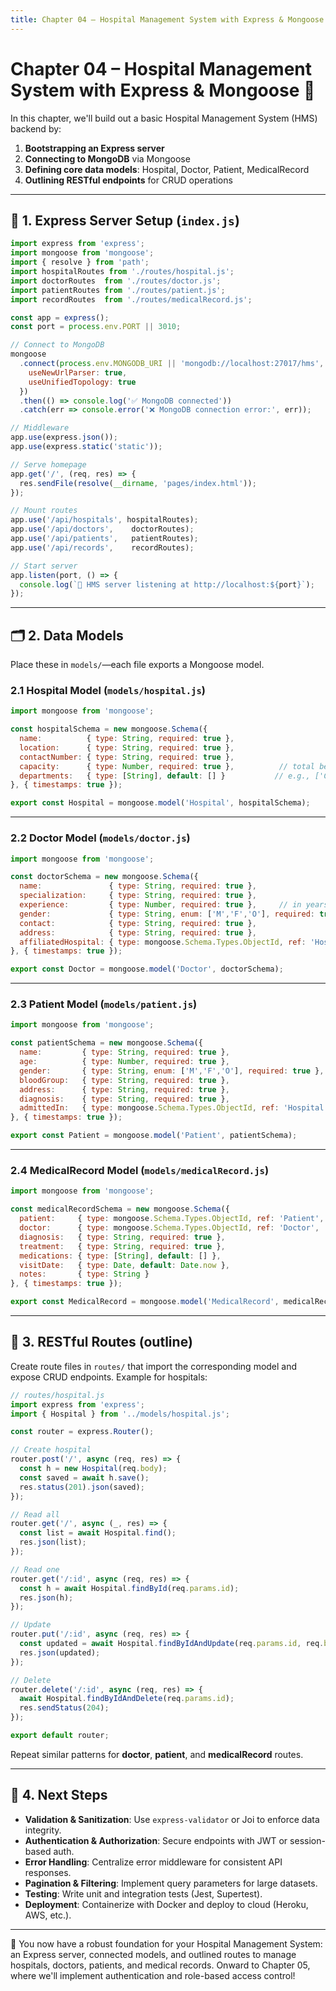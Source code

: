 ```yaml
---
title: Chapter 04 – Hospital Management System with Express & Mongoose
---
```


# Chapter 04 – Hospital Management System with Express & Mongoose 🏥

In this chapter, we'll build out a basic Hospital Management System (HMS) backend by:

1. **Bootstrapping an Express server**  
2. **Connecting to MongoDB** via Mongoose  
3. **Defining core data models**: Hospital, Doctor, Patient, MedicalRecord  
4. **Outlining RESTful endpoints** for CRUD operations  

---

## 🚀 1. Express Server Setup (`index.js`)

```js
import express from 'express';
import mongoose from 'mongoose';
import { resolve } from 'path';
import hospitalRoutes from './routes/hospital.js';
import doctorRoutes  from './routes/doctor.js';
import patientRoutes from './routes/patient.js';
import recordRoutes  from './routes/medicalRecord.js';

const app = express();
const port = process.env.PORT || 3010;

// Connect to MongoDB
mongoose
  .connect(process.env.MONGODB_URI || 'mongodb://localhost:27017/hms', {
    useNewUrlParser: true,
    useUnifiedTopology: true
  })
  .then(() => console.log('✅ MongoDB connected'))
  .catch(err => console.error('❌ MongoDB connection error:', err));

// Middleware
app.use(express.json());
app.use(express.static('static'));

// Serve homepage
app.get('/', (req, res) => {
  res.sendFile(resolve(__dirname, 'pages/index.html'));
});

// Mount routes
app.use('/api/hospitals', hospitalRoutes);
app.use('/api/doctors',    doctorRoutes);
app.use('/api/patients',   patientRoutes);
app.use('/api/records',    recordRoutes);

// Start server
app.listen(port, () => {
  console.log(`🚀 HMS server listening at http://localhost:${port}`);
});
````

---

## 🗂 2. Data Models

Place these in `models/`—each file exports a Mongoose model.

### 2.1 Hospital Model (`models/hospital.js`)

```js
import mongoose from 'mongoose';

const hospitalSchema = new mongoose.Schema({
  name:          { type: String, required: true },
  location:      { type: String, required: true },
  contactNumber: { type: String, required: true },
  capacity:      { type: Number, required: true },          // total beds
  departments:   { type: [String], default: [] }           // e.g., ['Cardiology']
}, { timestamps: true });

export const Hospital = mongoose.model('Hospital', hospitalSchema);
```

---

### 2.2 Doctor Model (`models/doctor.js`)

```js
import mongoose from 'mongoose';

const doctorSchema = new mongoose.Schema({
  name:               { type: String, required: true },
  specialization:     { type: String, required: true },
  experience:         { type: Number, required: true },     // in years
  gender:             { type: String, enum: ['M','F','O'], required: true },
  contact:            { type: String, required: true },
  address:            { type: String, required: true },
  affiliatedHospital: { type: mongoose.Schema.Types.ObjectId, ref: 'Hospital' }
}, { timestamps: true });

export const Doctor = mongoose.model('Doctor', doctorSchema);
```

---

### 2.3 Patient Model (`models/patient.js`)

```js
import mongoose from 'mongoose';

const patientSchema = new mongoose.Schema({
  name:         { type: String, required: true },
  age:          { type: Number, required: true },
  gender:       { type: String, enum: ['M','F','O'], required: true },
  bloodGroup:   { type: String, required: true },
  address:      { type: String, required: true },
  diagnosis:    { type: String, required: true },
  admittedIn:   { type: mongoose.Schema.Types.ObjectId, ref: 'Hospital' }
}, { timestamps: true });

export const Patient = mongoose.model('Patient', patientSchema);
```

---

### 2.4 MedicalRecord Model (`models/medicalRecord.js`)

```js
import mongoose from 'mongoose';

const medicalRecordSchema = new mongoose.Schema({
  patient:     { type: mongoose.Schema.Types.ObjectId, ref: 'Patient', required: true },
  doctor:      { type: mongoose.Schema.Types.ObjectId, ref: 'Doctor',  required: true },
  diagnosis:   { type: String, required: true },
  treatment:   { type: String, required: true },
  medications: { type: [String], default: [] },
  visitDate:   { type: Date, default: Date.now },
  notes:       { type: String }
}, { timestamps: true });

export const MedicalRecord = mongoose.model('MedicalRecord', medicalRecordSchema);
```

---

## 🔗 3. RESTful Routes (outline)

Create route files in `routes/` that import the corresponding model and expose CRUD endpoints. Example for hospitals:

```js
// routes/hospital.js
import express from 'express';
import { Hospital } from '../models/hospital.js';

const router = express.Router();

// Create hospital
router.post('/', async (req, res) => {
  const h = new Hospital(req.body);
  const saved = await h.save();
  res.status(201).json(saved);
});

// Read all
router.get('/', async (_, res) => {
  const list = await Hospital.find();
  res.json(list);
});

// Read one
router.get('/:id', async (req, res) => {
  const h = await Hospital.findById(req.params.id);
  res.json(h);
});

// Update
router.put('/:id', async (req, res) => {
  const updated = await Hospital.findByIdAndUpdate(req.params.id, req.body, { new: true });
  res.json(updated);
});

// Delete
router.delete('/:id', async (req, res) => {
  await Hospital.findByIdAndDelete(req.params.id);
  res.sendStatus(204);
});

export default router;
```

Repeat similar patterns for **doctor**, **patient**, and **medicalRecord** routes.

---

## 🌱 4. Next Steps

* **Validation & Sanitization**: Use `express-validator` or Joi to enforce data integrity.
* **Authentication & Authorization**: Secure endpoints with JWT or session-based auth.
* **Error Handling**: Centralize error middleware for consistent API responses.
* **Pagination & Filtering**: Implement query parameters for large datasets.
* **Testing**: Write unit and integration tests (Jest, Supertest).
* **Deployment**: Containerize with Docker and deploy to cloud (Heroku, AWS, etc.).

---

🎉 You now have a robust foundation for your Hospital Management System: an Express server, connected models, and outlined routes to manage hospitals, doctors, patients, and medical records. Onward to Chapter 05, where we'll implement authentication and role-based access control!

```
```
